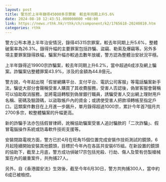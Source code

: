 ```yaml
---
layout: post
title: 警方於上半年錄得45000多宗罪案　較去年同期上升5.6%
date: 2024-08-10 12:43:51.000000000 +08:00
link: https://news.rthk.hk/rthk/ch/component/k2/1765618-20240810.htm
categories: rthk
---
```


警方公布本港上半年治安情況，錄得45315宗罪案，較去年同期上升5.6%，整體破案率為26.3%。錄得升幅的主要罪案包括詐騙、盜竊、勒索及爆竊等。另外多項主要罪案錄得跌幅，騙案升幅亦較過去數年放緩，警方認為整體治安狀況平穩。

上半年錄得近19900宗詐騙案，較去年同期上升6.2%，當中超過6成涉及網上騙案。詐騙案佔整體罪案43.9%，涉及的金額為44.8億元。

警方說，今年起出現「假冒網購平台、支付平台、電訊公司客服」等電話騙案新手法，騙徒大部分會聲稱受害人購買了其收費服務，受害人否認後，偽冒客服會聲稱可以協助取消服務，並將電話轉駁到偽冒銀行職員，誘騙受害人交出網上理財用戶名稱、密碼及驗證碼，以盜取帳戶內的資金；或誘使受害人把款項轉帳至指定戶口。這類案件數目在上月進一步飆升，單月錄得超過1000宗，累計今年首7個月共2700多宗，較整體騙案的升幅更高。

新的詐騙手法亦包括假冒律師，訛稱協助騙案受害人追討騙款的「二次詐騙」、假冒電腦操作系統或防毒軟件技術支援等。

安裝閉路電視方面，警方已於4月在旺角15個位置完成安裝作技術測試的鏡頭，6月起陸續開始安裝其他鏡頭，目標於今年內在各區共安裝615組。在新設置的鏡頭的協助下，截至上月底，警方成功偵破17宗包括兇殺、行劫、傷人及管有仿製槍械案在內的嚴重案件，共拘捕27人。

另外，自《香港國安法》生效後，截至今年6月30日，警方共拘捕300人，當中約6成已被檢控。
